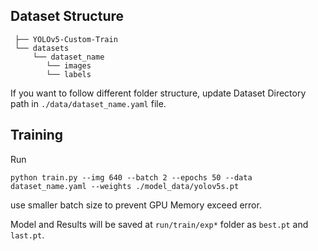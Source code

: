 ## Dataset Structure

```
 ├── YOLOv5-Custom-Train
 └── datasets
     └── dataset_name
        └── images
        └── labels
```

If you want to follow different folder structure, update Dataset Directory path in `./data/dataset_name.yaml` file.


## Training
Run 

`python train.py --img 640 --batch 2 --epochs 50 --data dataset_name.yaml --weights ./model_data/yolov5s.pt`

use smaller batch size to prevent GPU Memory exceed error.

Model and Results will be saved at `run/train/exp*` folder as 
`best.pt` and `last.pt`.
